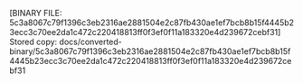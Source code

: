 [BINARY FILE: 5c3a8067c79f1396c3eb2316ae2881504e2c87fb430ae1ef7bcb8b15f4445b23ecc3c70ee2da1c472c220418813ff0f3ef0f11a183320e4d239672cebf31]
Stored copy: docs/converted-binary/5c3a8067c79f1396c3eb2316ae2881504e2c87fb430ae1ef7bcb8b15f4445b23ecc3c70ee2da1c472c220418813ff0f3ef0f11a183320e4d239672cebf31
